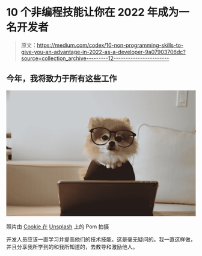 # 10 个非编程技能让你在 2022 年成为一名开发者

> 原文：<https://medium.com/codex/10-non-programming-skills-to-give-you-an-advantage-in-2022-as-a-developer-9a07903706dc?source=collection_archive---------12----------------------->

## 今年，我将致力于所有这些工作

![](img/6c1d0b493454b5317c8eba85bb682cd7.png)

照片由 [Cookie 在](https://unsplash.com/@cookiethepom?utm_source=medium&utm_medium=referral) [Unsplash](https://unsplash.com?utm_source=medium&utm_medium=referral) 上的 Pom 拍摄

开发人员应该一直学习并提高他们的技术技能，这是毫无疑问的。我一直这样做，并且分享我所学到的和我所知道的，去教导和激励他人。